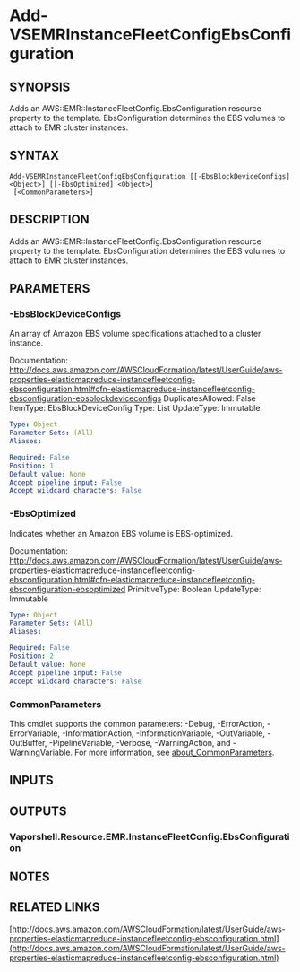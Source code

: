 # Add-VSEMRInstanceFleetConfigEbsConfiguration

## SYNOPSIS
Adds an AWS::EMR::InstanceFleetConfig.EbsConfiguration resource property to the template.
EbsConfiguration determines the EBS volumes to attach to EMR cluster instances.

## SYNTAX

```
Add-VSEMRInstanceFleetConfigEbsConfiguration [[-EbsBlockDeviceConfigs] <Object>] [[-EbsOptimized] <Object>]
 [<CommonParameters>]
```

## DESCRIPTION
Adds an AWS::EMR::InstanceFleetConfig.EbsConfiguration resource property to the template.
EbsConfiguration determines the EBS volumes to attach to EMR cluster instances.

## PARAMETERS

### -EbsBlockDeviceConfigs
An array of Amazon EBS volume specifications attached to a cluster instance.

Documentation: http://docs.aws.amazon.com/AWSCloudFormation/latest/UserGuide/aws-properties-elasticmapreduce-instancefleetconfig-ebsconfiguration.html#cfn-elasticmapreduce-instancefleetconfig-ebsconfiguration-ebsblockdeviceconfigs
DuplicatesAllowed: False
ItemType: EbsBlockDeviceConfig
Type: List
UpdateType: Immutable

```yaml
Type: Object
Parameter Sets: (All)
Aliases:

Required: False
Position: 1
Default value: None
Accept pipeline input: False
Accept wildcard characters: False
```

### -EbsOptimized
Indicates whether an Amazon EBS volume is EBS-optimized.

Documentation: http://docs.aws.amazon.com/AWSCloudFormation/latest/UserGuide/aws-properties-elasticmapreduce-instancefleetconfig-ebsconfiguration.html#cfn-elasticmapreduce-instancefleetconfig-ebsconfiguration-ebsoptimized
PrimitiveType: Boolean
UpdateType: Immutable

```yaml
Type: Object
Parameter Sets: (All)
Aliases:

Required: False
Position: 2
Default value: None
Accept pipeline input: False
Accept wildcard characters: False
```

### CommonParameters
This cmdlet supports the common parameters: -Debug, -ErrorAction, -ErrorVariable, -InformationAction, -InformationVariable, -OutVariable, -OutBuffer, -PipelineVariable, -Verbose, -WarningAction, and -WarningVariable. For more information, see [about_CommonParameters](http://go.microsoft.com/fwlink/?LinkID=113216).

## INPUTS

## OUTPUTS

### Vaporshell.Resource.EMR.InstanceFleetConfig.EbsConfiguration
## NOTES

## RELATED LINKS

[http://docs.aws.amazon.com/AWSCloudFormation/latest/UserGuide/aws-properties-elasticmapreduce-instancefleetconfig-ebsconfiguration.html](http://docs.aws.amazon.com/AWSCloudFormation/latest/UserGuide/aws-properties-elasticmapreduce-instancefleetconfig-ebsconfiguration.html)


